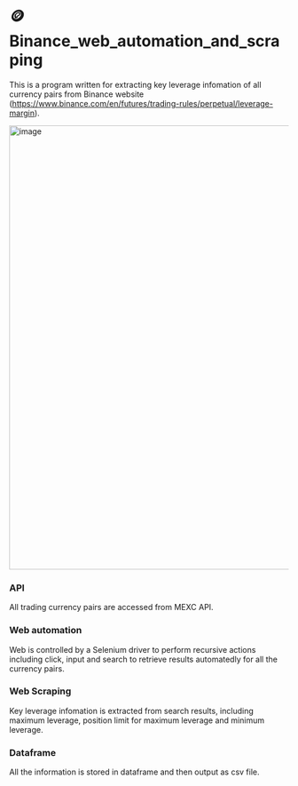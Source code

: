 # 🪙 Binance_web_automation_and_scraping
This is a program written for extracting key leverage infomation of all currency pairs from Binance website (https://www.binance.com/en/futures/trading-rules/perpetual/leverage-margin).

<img width="800" alt="image" src="https://github.com/Emeryanis/Binance_web_automation_and_scraping/assets/142392109/e4ceeb54-4afe-4788-b077-e2e39c68d8f4">

### API
All trading currency pairs are accessed from MEXC API.
### Web automation
Web is controlled by a Selenium driver to perform recursive actions including click, input and search to retrieve results automatedly for all the currency pairs.
### Web Scraping
Key leverage infomation is extracted from search results, including maximum leverage, position limit for maximum leverage and minimum leverage.
### Dataframe
All the information is stored in dataframe and then output as csv file.
